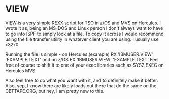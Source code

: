 # VIEW
VIEW is a very simple REXX script for TSO in z/OS and MVS on Hercules.  I wrote it as, being an MS-DOS and Linux person I don't always want to have to go into ISPF to simply look at a file. 
To copy it across I would recommend using the file transfer utility in whatever client you are using. I usually use x3270.

Running the file is simple - on Hercules (example) RX 'IBMUSER.VIEW' 'EXAMPLE.TEXT' and on z/OS EX 'IBMUSER.VIEW' 'EXAMPLE.TEXT' 
Feel free of course to shift it to one of your exec libraries such as SYS2.EXEC on Hercules MVS.  

Also feel free to do what you want with it, and to definitely make it better. Also, yep, I know there are likely loads out there that do the same on the CBTTAPE.ORG, but hey, I am pretty new to this.
